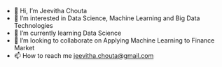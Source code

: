 - 👋 Hi, I’m Jeevitha Chouta
- 👀 I’m interested in Data Science, Machine Learning and Big Data Technologies
- 🌱 I’m currently learning Data Science
- 💞️ I’m looking to collaborate on Applying Machine Learning to Finance Market
- 📫 How to reach me jeevitha.chouta@gmail.com

<!---
choutajeevitha/choutajeevitha is a ✨ special ✨ repository because its `README.md` (this file) appears on your GitHub profile.
You can click the Preview link to take a look at your changes.
--->

